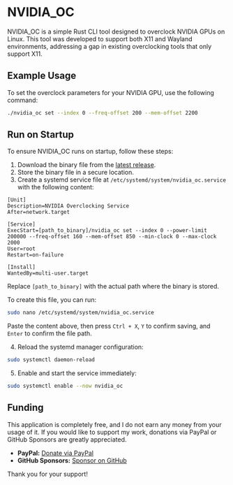 # NVIDIA_OC

NVIDIA_OC is a simple Rust CLI tool designed to overclock NVIDIA GPUs on Linux. This tool was developed to support both X11 and Wayland environments, addressing a gap in existing overclocking tools that only support X11.

## Example Usage

To set the overclock parameters for your NVIDIA GPU, use the following command:

```bash
./nvidia_oc set --index 0 --freq-offset 200 --mem-offset 2200
```

## Run on Startup

To ensure NVIDIA_OC runs on startup, follow these steps:

1. Download the binary file from the [latest release](https://github.com/Dreaming-Codes/nvidia_oc/releases/).
2. Store the binary file in a secure location.
3. Create a systemd service file at `/etc/systemd/system/nvidia_oc.service` with the following content:

```service
[Unit]
Description=NVIDIA Overclocking Service
After=network.target

[Service]
ExecStart=[path_to_binary]/nvidia_oc set --index 0 --power-limit 200000 --freq-offset 160 --mem-offset 850 --min-clock 0 --max-clock 2000
User=root
Restart=on-failure

[Install]
WantedBy=multi-user.target
```

Replace `[path_to_binary]` with the actual path where the binary is stored.

To create this file, you can run:

```bash
sudo nano /etc/systemd/system/nvidia_oc.service
```

Paste the content above, then press `Ctrl + X`, `Y` to confirm saving, and `Enter` to confirm the file path.

4. Reload the systemd manager configuration:

```bash
sudo systemctl daemon-reload
```

5. Enable and start the service immediately:

```bash
sudo systemctl enable --now nvidia_oc
```

## Funding

This application is completely free, and I do not earn any money from your usage of it. If you would like to support my work, donations via PayPal or GitHub Sponsors are greatly appreciated.

- **PayPal:** [Donate via PayPal](https://paypal.me/dreamingcodes)
- **GitHub Sponsors:** [Sponsor on GitHub](https://github.com/sponsors/Dreaming-Codes)

Thank you for your support!
